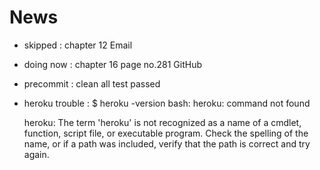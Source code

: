 # News

- skipped : chapter 12 Email
- doing now : chapter 16 page no.281 GitHub
- precommit : clean all test passed
- heroku trouble :
  $ heroku -version
  bash: heroku: command not found

  heroku: The term 'heroku' is not recognized as a name of a cmdlet, function, script file, or executable program.
  Check the spelling of the name, or if a path was included, verify that the path is correct and try again.

